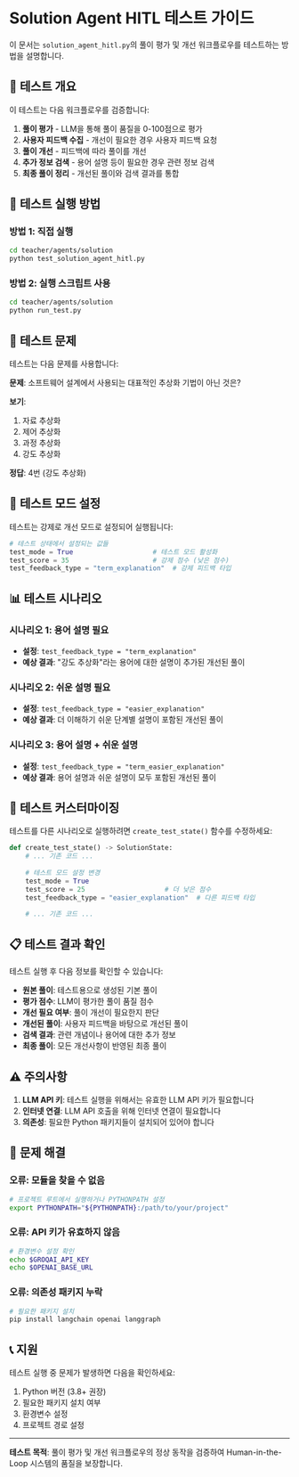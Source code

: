 # Solution Agent HITL 테스트 가이드

이 문서는 `solution_agent_hitl.py`의 풀이 평가 및 개선 워크플로우를 테스트하는 방법을 설명합니다.

## 🧪 테스트 개요

이 테스트는 다음 워크플로우를 검증합니다:

1. **풀이 평가** - LLM을 통해 풀이 품질을 0-100점으로 평가
2. **사용자 피드백 수집** - 개선이 필요한 경우 사용자 피드백 요청
3. **풀이 개선** - 피드백에 따라 풀이를 개선
4. **추가 정보 검색** - 용어 설명 등이 필요한 경우 관련 정보 검색
5. **최종 풀이 정리** - 개선된 풀이와 검색 결과를 통합

## 🚀 테스트 실행 방법

### 방법 1: 직접 실행
```bash
cd teacher/agents/solution
python test_solution_agent_hitl.py
```

### 방법 2: 실행 스크립트 사용
```bash
cd teacher/agents/solution
python run_test.py
```

## 📝 테스트 문제

테스트는 다음 문제를 사용합니다:

**문제**: 소프트웨어 설계에서 사용되는 대표적인 추상화 기법이 아닌 것은?

**보기**:
1. 자료 추상화
2. 제어 추상화
3. 과정 추상화
4. 강도 추상화

**정답**: 4번 (강도 추상화)

## 🧪 테스트 모드 설정

테스트는 강제로 개선 모드로 설정되어 실행됩니다:

```python
# 테스트 상태에서 설정되는 값들
test_mode = True                    # 테스트 모드 활성화
test_score = 35                     # 강제 점수 (낮은 점수)
test_feedback_type = "term_explanation"  # 강제 피드백 타입
```

## 📊 테스트 시나리오

### 시나리오 1: 용어 설명 필요
- **설정**: `test_feedback_type = "term_explanation"`
- **예상 결과**: "강도 추상화"라는 용어에 대한 설명이 추가된 개선된 풀이

### 시나리오 2: 쉬운 설명 필요
- **설정**: `test_feedback_type = "easier_explanation"`
- **예상 결과**: 더 이해하기 쉬운 단계별 설명이 포함된 개선된 풀이

### 시나리오 3: 용어 설명 + 쉬운 설명
- **설정**: `test_feedback_type = "term_easier_explanation"`
- **예상 결과**: 용어 설명과 쉬운 설명이 모두 포함된 개선된 풀이

## 🔧 테스트 커스터마이징

테스트를 다른 시나리오로 실행하려면 `create_test_state()` 함수를 수정하세요:

```python
def create_test_state() -> SolutionState:
    # ... 기존 코드 ...
    
    # 테스트 모드 설정 변경
    test_mode = True
    test_score = 25                    # 더 낮은 점수
    test_feedback_type = "easier_explanation"  # 다른 피드백 타입
    
    # ... 기존 코드 ...
```

## 📋 테스트 결과 확인

테스트 실행 후 다음 정보를 확인할 수 있습니다:

- **원본 풀이**: 테스트용으로 생성된 기본 풀이
- **평가 점수**: LLM이 평가한 풀이 품질 점수
- **개선 필요 여부**: 풀이 개선이 필요한지 판단
- **개선된 풀이**: 사용자 피드백을 바탕으로 개선된 풀이
- **검색 결과**: 관련 개념이나 용어에 대한 추가 정보
- **최종 풀이**: 모든 개선사항이 반영된 최종 풀이

## ⚠️ 주의사항

1. **LLM API 키**: 테스트 실행을 위해서는 유효한 LLM API 키가 필요합니다
2. **인터넷 연결**: LLM API 호출을 위해 인터넷 연결이 필요합니다
3. **의존성**: 필요한 Python 패키지들이 설치되어 있어야 합니다

## 🐛 문제 해결

### 오류: 모듈을 찾을 수 없음
```bash
# 프로젝트 루트에서 실행하거나 PYTHONPATH 설정
export PYTHONPATH="${PYTHONPATH}:/path/to/your/project"
```

### 오류: API 키가 유효하지 않음
```bash
# 환경변수 설정 확인
echo $GROQAI_API_KEY
echo $OPENAI_BASE_URL
```

### 오류: 의존성 패키지 누락
```bash
# 필요한 패키지 설치
pip install langchain openai langgraph
```

## 📞 지원

테스트 실행 중 문제가 발생하면 다음을 확인하세요:

1. Python 버전 (3.8+ 권장)
2. 필요한 패키지 설치 여부
3. 환경변수 설정
4. 프로젝트 경로 설정

---

**테스트 목적**: 풀이 평가 및 개선 워크플로우의 정상 동작을 검증하여 Human-in-the-Loop 시스템의 품질을 보장합니다.
